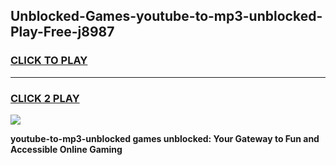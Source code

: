 
## Unblocked-Games-youtube-to-mp3-unblocked-Play-Free-j8987
<h3>
<a href="https://premium76.site?title=youtube-to-mp3-unblocked&ref=10A">CLICK TO PLAY</a></h3>
<hr>

<h3>
<a href="https://premium76.site?title=youtube-to-mp3-unblocked&ref=10A">CLICK 2 PLAY</a>
  
</h3>

<a href="https://premium76.site?title=youtube-to-mp3-unblocked&ref=10A"><img src="https://clearcache.store/games.png"></a>


**youtube-to-mp3-unblocked games unblocked: Your Gateway to Fun and Accessible Online Gaming**
